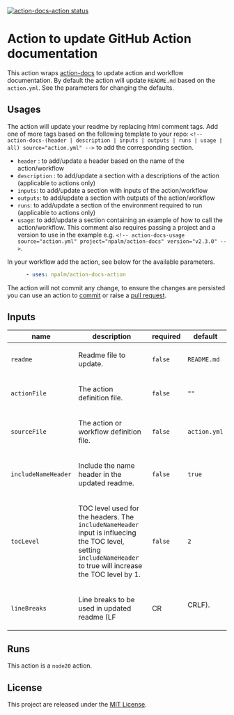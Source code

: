 <p>
  <a href="https://github.com/npalm/action-docs-action/actions"><img alt="action-docs-action status" src="https://github.com/npalm/action-docs-action/actions/workflows/ci.yml/badge.svg"></a>
</p>

<!-- action-docs-header source="action.yml" -->
# Action to update GitHub Action documentation
<!-- action-docs-header source="action.yml" -->

This action wraps [action-docs](https://github.com/npalm/action-docs) to update action and workflow documentation. By default the action will update `README.md` based on the `action.yml`. See the parameters for changing the defaults.

## Usages

The action will update your readme by replacing html comment tags. Add one of more tags based on the following template to your repo:  `<!-- action-docs-(header | description | inputs | outputs | runs | usage | all) source="action.yml" -->` to add the corresponding section.

- `header` : to add/update a header based on the name of the action/workflow
- `description` : to add/update a section with a descriptions of the action (applicable to actions only)
- `inputs`: to add/update a section with inputs of the action/workflow
- `outputs`: to add/update a section with outputs of the action/workflow
- `runs`: to add/update a section of the environment required to run (applicable to actions only)
- `usage`: to add/update a section containing an example of how to call the action/workflow. This comment also requires passing a project and a version to use in the example e.g. `<!-- action-docs-usage source="action.yml" project="npalm/action-docs" version="v2.3.0" -->`.

In your workflow add the action, see below for the available parameters.

```yaml
      - uses: npalm/action-docs-action
```

The action will not commit any change, to ensure the changes are persisted you can use an action to [commit](https://github.com/stefanzweifel/git-auto-commit-action) or raise a [pull request](https://github.com/peter-evans/create-pull-request).


<!-- action-docs-inputs source="action.yml" -->
## Inputs

| name | description | required | default |
| --- | --- | --- | --- |
| `readme` | <p>Readme file to update.</p> | `false` | `README.md` |
| `actionFile` | <p>The action definition file.</p> | `false` | `""` |
| `sourceFile` | <p>The action or workflow definition file.</p> | `false` | `action.yml` |
| `includeNameHeader` | <p>Include the name header in the updated readme.</p> | `false` | `true` |
| `tocLevel` | <p>TOC level used for the headers. The <code>includeNameHeader</code> input is influecing the TOC level, setting <code>includeNameHeader</code> to true will increase the TOC level by 1.</p> | `false` | `2` |
| `lineBreaks` | <p>Line breaks to be used in updated readme (LF|CR|CRLF).</p> | `false` | `LF` |
<!-- action-docs-inputs source="action.yml" -->


<!-- action-docs-runs source="action.yml" -->
## Runs

This action is a `node20` action.
<!-- action-docs-runs source="action.yml" -->
## License

This project are released under the [MIT License](./LICENSE).
